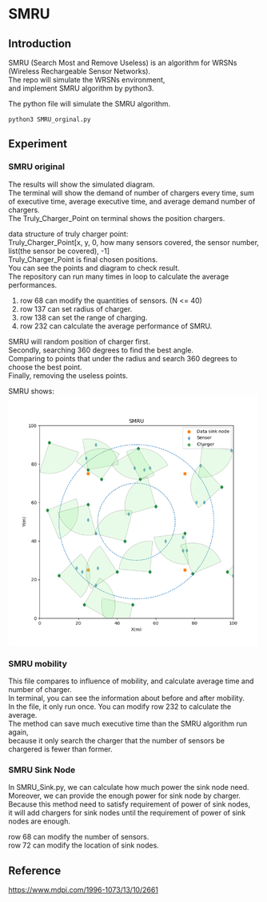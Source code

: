 # SMRU

## Introduction
SMRU (Search Most and Remove Useless) is an algorithm for WRSNs (Wireless Rechargeable Sensor Networks).  
The repo will simulate the WRSNs environment,  
and implement SMRU algorithm by python3.


The python file will simulate the SMRU algorithm.  
```
python3 SMRU_orginal.py
```

## Experiment
### SMRU original
The results will show the simulated diagram.  
The terminal will show the demand of number of chargers every time, sum of executive time, average executive time, and average demand number of chargers.  
The Truly_Charger_Point on terminal shows the position chargers.  
  
data structure of truly charger point:  
Truly_Charger_Point[x, y, 0, how many sensors covered, the sensor number, list(the sensor be covered), -1]  
Truly_Charger_Point is final chosen positions.  
You can see the points and diagram to check result.  
The repository can run many times in loop to calculate the average performances.  

1. row 68 can modify the quantities of sensors. (N <= 40)  
2. row 137 can set radius of charger.  
3. row 138 can set the range of charging.
4. row 232 can calculate the average performance of SMRU.  

SMRU will random position of charger first.  
Secondly, searching 360 degrees to find the best angle.  
Comparing to points that under the radius and search 360 degrees to choose the best point.  
Finally, removing the useless points.  

SMRU shows:  
<img src=https://github.com/neneyhsw/SMRU/blob/main/SMRU_figure.png width="500" height="500">


### SMRU mobility
This file compares to influence of mobility, and calculate average time and number of charger.  
In terminal, you can see the information about before and after mobility.  
In the file, it only run once. You can modify row 232 to calculate the average.  
The method can save much executive time than the SMRU algorithm run again,  
because it only search the charger that the number of sensors be chargered is fewer than former.  


### SMRU Sink Node
In SMRU_Sink.py, we can calculate how much power the sink node need.  
Moreover, we can provide the enough power for sink node by charger.  
Because this method need to satisfy requirement of power of sink nodes,  
it will add chargers for sink nodes until the requirement of power of sink nodes are enough.  

row 68 can modify the number of sensors.  
row 72 can modify the location of sink nodes.  


## Reference
https://www.mdpi.com/1996-1073/13/10/2661
